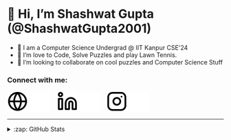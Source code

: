 # 👋 Hi, I’m Shashwat Gupta (@ShashwatGupta2001)

- 👀 I am a Computer Science Undergrad @ IIT Kanpur CSE'24
- 🌱 I’m love to Code, Solve Puzzles and play Lawn Tennis.
- 💞️ I’m looking to collaborate on cool puzzles and Computer Science Stuff

### Connect with me:

[![website](./img/globe-light.svg)](https://home.iitk.ac.in/~shashwatg20/#gh-light-mode-only)
[![website](./img/globe-dark.svg)](https://home.iitk.ac.in/~shashwatg20/#gh-dark-mode-only)
&nbsp;&nbsp;
[![website](./img/linkedin-light.svg)](https://www.linkedin.com/in/shashwat-gupta-686ba71b8/#gh-light-mode-only)
[![website](./img/linkedin-dark.svg)](https://www.linkedin.com/in/shashwat-gupta-686ba71b8/#gh-dark-mode-only)
&nbsp;&nbsp;
[![website](./img/instagram-light.svg)](https://www.instagram.com/shashwat_gupta2001/#gh-light-mode-only)
[![website](./img/instagram-dark.svg)](https://www.instagram.com/shashwat_gupta2001/#gh-dark-mode-only)

---

<details>
  <summary>:zap: GitHub Stats</summary>

  <img align="left" alt="Shashwat Gupta's GitHub Stats" src="https://github-readme-stats.vercel.app/api?username=ShashwatGupta2001&show_icons=true&hide_border=false&title_color=ff652f&icon_color=FFE400&bg_color=09131B&text_color=ffffff&border_color=0c1a25" />

</details>

[website]: https://home.iitk.ac.in/~shashwatg20/
[instagram]: https://www.instagram.com/shashwat_gupta2001/
[linkedin]: https://www.linkedin.com/in/shashwat-gupta-686ba71b8/